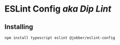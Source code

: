 # ESLint Config _aka Dip Lint_

## Installing

`npm install typescript eslint @jobber/eslint-config`

